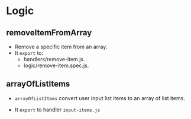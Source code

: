 # Logic

## removeItemFromArray

- Remove a specific item from an array.
- It `export` to:
  - handlers/remove-item.js.
  - logic/remove-item.spec.js.

## arrayOfListItems

- `arrayOfListItems` convert user input list items to an array of list items.

- It `export` to handler `input-items.js`
